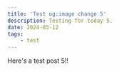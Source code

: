 ```yaml
---
title: 'Test og:image change 5'
description: Testing for today 5.
date: 2024-03-12
tags: 
    - test
---
```


Here's a test post 5!!